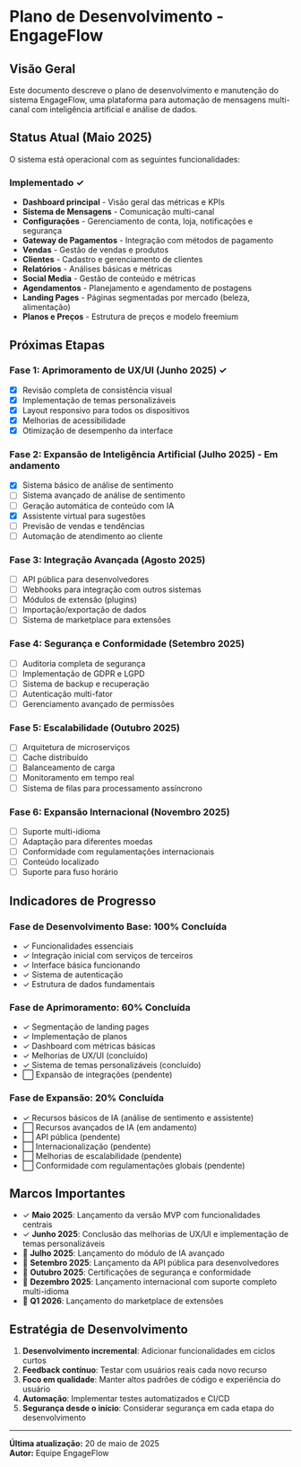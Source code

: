 
# Plano de Desenvolvimento - EngageFlow

## Visão Geral
Este documento descreve o plano de desenvolvimento e manutenção do sistema EngageFlow, uma plataforma para automação de mensagens multi-canal com inteligência artificial e análise de dados.

## Status Atual (Maio 2025)
O sistema está operacional com as seguintes funcionalidades:

### Implementado ✓
- **Dashboard principal** - Visão geral das métricas e KPIs
- **Sistema de Mensagens** - Comunicação multi-canal
- **Configurações** - Gerenciamento de conta, loja, notificações e segurança
- **Gateway de Pagamentos** - Integração com métodos de pagamento
- **Vendas** - Gestão de vendas e produtos
- **Clientes** - Cadastro e gerenciamento de clientes
- **Relatórios** - Análises básicas e métricas
- **Social Media** - Gestão de conteúdo e métricas
- **Agendamentos** - Planejamento e agendamento de postagens
- **Landing Pages** - Páginas segmentadas por mercado (beleza, alimentação)
- **Planos e Preços** - Estrutura de preços e modelo freemium

## Próximas Etapas

### Fase 1: Aprimoramento de UX/UI (Junho 2025) ✓
- [x] Revisão completa de consistência visual
- [x] Implementação de temas personalizáveis
- [x] Layout responsivo para todos os dispositivos
- [x] Melhorias de acessibilidade
- [x] Otimização de desempenho da interface

### Fase 2: Expansão de Inteligência Artificial (Julho 2025) - Em andamento
- [x] Sistema básico de análise de sentimento
- [ ] Sistema avançado de análise de sentimento
- [ ] Geração automática de conteúdo com IA
- [x] Assistente virtual para sugestões
- [ ] Previsão de vendas e tendências
- [ ] Automação de atendimento ao cliente

### Fase 3: Integração Avançada (Agosto 2025)
- [ ] API pública para desenvolvedores
- [ ] Webhooks para integração com outros sistemas
- [ ] Módulos de extensão (plugins)
- [ ] Importação/exportação de dados
- [ ] Sistema de marketplace para extensões

### Fase 4: Segurança e Conformidade (Setembro 2025)
- [ ] Auditoria completa de segurança
- [ ] Implementação de GDPR e LGPD
- [ ] Sistema de backup e recuperação
- [ ] Autenticação multi-fator
- [ ] Gerenciamento avançado de permissões

### Fase 5: Escalabilidade (Outubro 2025)
- [ ] Arquitetura de microserviços
- [ ] Cache distribuído
- [ ] Balanceamento de carga
- [ ] Monitoramento em tempo real
- [ ] Sistema de filas para processamento assíncrono

### Fase 6: Expansão Internacional (Novembro 2025)
- [ ] Suporte multi-idioma
- [ ] Adaptação para diferentes moedas
- [ ] Conformidade com regulamentações internacionais
- [ ] Conteúdo localizado
- [ ] Suporte para fuso horário

## Indicadores de Progresso

### Fase de Desenvolvimento Base: 100% Concluída
- ✓ Funcionalidades essenciais
- ✓ Integração inicial com serviços de terceiros
- ✓ Interface básica funcionando
- ✓ Sistema de autenticação
- ✓ Estrutura de dados fundamentais

### Fase de Aprimoramento: 60% Concluída
- ✓ Segmentação de landing pages
- ✓ Implementação de planos
- ✓ Dashboard com métricas básicas
- ✓ Melhorias de UX/UI (concluído)
- ✓ Sistema de temas personalizáveis (concluído)
- ⬜ Expansão de integrações (pendente)

### Fase de Expansão: 20% Concluída
- ✓ Recursos básicos de IA (análise de sentimento e assistente)
- ⬜ Recursos avançados de IA (em andamento)
- ⬜ API pública (pendente)
- ⬜ Internacionalização (pendente)
- ⬜ Melhorias de escalabilidade (pendente)
- ⬜ Conformidade com regulamentações globais (pendente)

## Marcos Importantes

- ✓ **Maio 2025**: Lançamento da versão MVP com funcionalidades centrais
- ✓ **Junho 2025**: Conclusão das melhorias de UX/UI e implementação de temas personalizáveis
- 🔲 **Julho 2025**: Lançamento do módulo de IA avançado
- 🔲 **Setembro 2025**: Lançamento da API pública para desenvolvedores
- 🔲 **Outubro 2025**: Certificações de segurança e conformidade
- 🔲 **Dezembro 2025**: Lançamento internacional com suporte completo multi-idioma
- 🔲 **Q1 2026**: Lançamento do marketplace de extensões

## Estratégia de Desenvolvimento

1. **Desenvolvimento incremental**: Adicionar funcionalidades em ciclos curtos
2. **Feedback contínuo**: Testar com usuários reais cada novo recurso
3. **Foco em qualidade**: Manter altos padrões de código e experiência do usuário
4. **Automação**: Implementar testes automatizados e CI/CD
5. **Segurança desde o início**: Considerar segurança em cada etapa do desenvolvimento

---

**Última atualização:** 20 de maio de 2025  
**Autor:** Equipe EngageFlow
